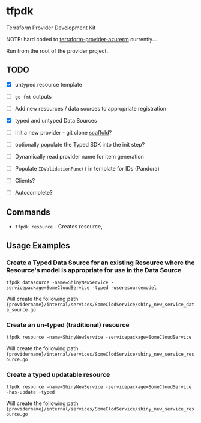 # tfpdk
Terraform Provider Development Kit

NOTE: hard coded to [terraform-provider-azurerm](https://github.com/terraform-providers/terraform-provider-azurerm) currently... 

Run from the root of the provider project.

## TODO
- [x] untyped resource template
- [ ] `go fmt` outputs
- [ ] Add new resources / data sources to appropriate registration
- [x] typed and untyped Data Sources
- [ ] init a new provider - git clone [scaffold](https://github.com/hashicorp/terraform-provider-scaffolding)?
- [ ] optionally populate the Typed SDK into the init step? 
- [ ] Dynamically read provider name for item generation
- [ ] Populate `IDValidationFunc()` in template for IDs (Pandora)
- [ ] Clients?
- [ ] Autocomplete?


## Commands

* `tfpdk resource` - Creates resource,

## Usage Examples

### Create a Typed Data Source for an existing Resource where the Resource's model is appropriate for use in the Data Source
```shell
tfpdk datasource -name=ShinyNewService -servicepackage=SomeCloudService -typed -useresourcemodel
```
Will create the following path `{providername}/internal/services/SomeClodService/shiny_new_service_data_source.go`

### Create an un-typed (traditional) resource 
```shell
tfpdk resource -name=ShinyNewService -servicepackage=SomeCloudService
```
Will create the following path `{providername}/internal/services/SomeClodService/shiny_new_service_resource.go`

### Create a typed updatable resource 
```shell
tfpdk resource -name=ShinyNewService -servicepackage=SomeCloudService -has-update -typed
```
Will create the following path `{providername}/internal/services/SomeClodService/shiny_new_service_resource.go`

